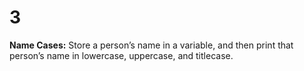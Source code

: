 # 3
**Name Cases:** Store a person’s name in a variable, and then print that person’s name in lowercase, uppercase, and titlecase.

